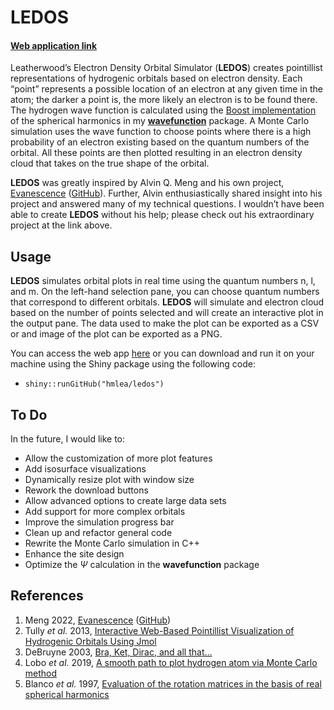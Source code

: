 
<!-- README.md is generated from README.Rmd. Please edit that file -->

# LEDOS

<!-- badges: start -->
<!-- badges: end -->

#### [Web application link](https://hmlea.shinyapps.io/ledos/)

Leatherwood’s Electron Density Orbital Simulator (**LEDOS**) creates
pointillist representations of hydrogenic orbitals based on electron
density. Each “point” represents a possible location of an electron at
any given time in the atom; the darker a point is, the more likely an
electron is to be found there. The hydrogen wave function is calculated
using the [Boost
implementation](https://www.boost.org/doc/libs/1_80_0/libs/math/doc/html/math_toolkit/sf_poly/sph_harm.html)
of the spherical harmonics in my
[**wavefunction**](https://github.com/hmlea/wavefunction) package. A
Monte Carlo simulation uses the wave function to choose points where
there is a high probability of an electron existing based on the quantum
numbers of the orbital. All these points are then plotted resulting in
an electron density cloud that takes on the true shape of the orbital.

**LEDOS** was greatly inspired by Alvin Q. Meng and his own project,
[Evanescence](https://al2me6.github.io/evanescence)
([GitHub](https://github.com/al2me6/evanescence)). Further, Alvin
enthusiastically shared insight into his project and answered many of my
technical questions. I wouldn’t have been able to create **LEDOS**
without his help; please check out his extraordinary project at the link
above.

## Usage

**LEDOS** simulates orbital plots in real time using the quantum numbers
n, l, and m. On the left-hand selection pane, you can choose quantum
numbers that correspond to different orbitals. **LEDOS** will simulate
and electron cloud based on the number of points selected and will
create an interactive plot in the output pane. The data used to make the
plot can be exported as a CSV or and image of the plot can be exported
as a PNG.

You can access the web app [here](https://hmlea.shinyapps.io/ledos/) or
you can download and run it on your machine using the Shiny package
using the following code:

-   `shiny::runGitHub("hmlea/ledos")`

## To Do

In the future, I would like to:

-   Allow the customization of more plot features
-   Add isosurface visualizations
-   Dynamically resize plot with window size
-   Rework the download buttons
-   Allow advanced options to create large data sets
-   Add support for more complex orbitals
-   Improve the simulation progress bar
-   Clean up and refactor general code
-   Rewrite the Monte Carlo simulation in C++
-   Enhance the site design
-   Optimize the $\Psi$ calculation in the **wavefunction** package

## References

1.  Meng 2022, [Evanescence](https://al2me6.github.io/evanescence)
    ([GitHub](https://github.com/al2me6/evanescence))
2.  Tully *et al.* 2013, [Interactive Web-Based Pointillist
    Visualization of Hydrogenic Orbitals Using
    Jmol](https://doi.org/10.1021/ed300393s)
3.  DeBruyne 2003, [Bra, Ket, Dirac, and all
    that…](https://faculty.washington.edu/seattle/physics441/441xxxindex.html)
4.  Lobo *et al.* 2019, [A smooth path to plot hydrogen atom via Monte
    Carlo method](https://doi.org/10.1590/1806-9126-RBEF-2019-0073)
5.  Blanco *et al.* 1997, [Evaluation of the rotation matrices in the
    basis of real spherical
    harmonics](https://doi.org/10.1016/S0166-1280(97)00185-1)
